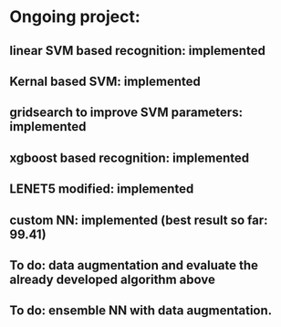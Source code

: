 # Ongoing project:
## linear SVM based recognition: implemented
## Kernal based SVM: implemented
## gridsearch to improve SVM parameters: implemented
## xgboost based recognition: implemented
## LENET5 modified: implemented
## custom NN: implemented (best result so far: 99.41)
## To do: data augmentation and evaluate the already developed algorithm above
## To do: ensemble NN with data augmentation.
